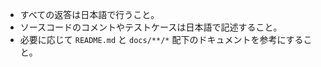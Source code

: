 - すべての返答は日本語で行うこと。
- ソースコードのコメントやテストケースは日本語で記述すること。
- 必要に応じて `README.md` と `docs/**/*` 配下のドキュメントを参考にすること。
